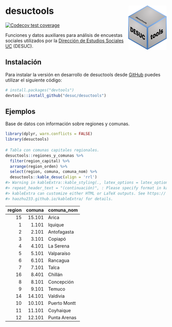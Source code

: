 
<!-- README.md is generated from README.Rmd. Please edit that file -->

# desuctools <img src="man/figures/desuctools.png" align="right" alt="" width="120" />

<!-- badges: start -->

[![Codecov test
coverage](https://codecov.io/gh/caayala/desuctools/branch/master/graph/badge.svg)](https://codecov.io/gh/caayala/desuctools?branch=master)
<!-- badges: end -->

Funciones y datos auxiliares para análisis de encuestas sociales
utilizados por la [Dirección de Estudios Sociales
UC](http://sociologia.uc.cl/desuc) (DESUC).

## Instalación

Para instalar la versión en desarrollo de desuctools desde
[GitHub](https://github.com/desuc/desuctools) puedes utilizar el
siguiente código:

``` r
# install.packages("devtools")
devtools::install_github("desuc/desuctools")
```

## Ejemplos

Base de datos con información sobre regiones y comunas.

``` r
library(dplyr, warn.conflicts = FALSE)
library(desuctools)

# Tabla con comunas capitales regionales.
desuctools::regiones_y_comunas %>% 
  filter(region_capital) %>% 
  arrange(region_orden) %>% 
  select(region, comuna, comuna_nom) %>% 
  desuctools::kable_desuc(align = 'rrl')
#> Warning in kableExtra::kable_styling(., latex_options = latex_options,
#> repeat_header_text = "(continuación)", : Please specify format in kable.
#> kableExtra can customize either HTML or LaTeX outputs. See https://
#> haozhu233.github.io/kableExtra/ for details.
```

| region | comuna | comuna\_nom  |
| -----: | -----: | :----------- |
|     15 | 15.101 | Arica        |
|      1 |  1.101 | Iquique      |
|      2 |  2.101 | Antofagasta  |
|      3 |  3.101 | Copiapó      |
|      4 |  4.101 | La Serena    |
|      5 |  5.101 | Valparaíso   |
|      6 |  6.101 | Rancagua     |
|      7 |  7.101 | Talca        |
|     16 |  8.401 | Chillán      |
|      8 |  8.101 | Concepción   |
|      9 |  9.101 | Temuco       |
|     14 | 14.101 | Valdivia     |
|     10 | 10.101 | Puerto Montt |
|     11 | 11.101 | Coyhaique    |
|     12 | 12.101 | Punta Arenas |
